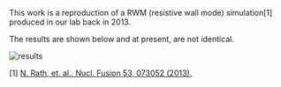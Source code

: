This work is a reproduction of a RWM (resistive wall mode) simulation[1] produced in our lab back in 2013.

The results are shown below and at present, are not identical.

![results](results.png "Simulation results")


[1] [N. Rath, et. al., Nucl. Fusion 53, 073052 (2013).](http://stacks.iop.org/0029-5515/53/i=7/a=073052)
